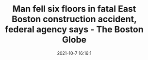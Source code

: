 ---
"title": "Man fell six floors in fatal East Boston construction accident, federal agency says - The Boston Globe"
"date": "2021-10-7 16:16:1"
"feed_name": "GOOGLENEWSCONSTRUCTION"
"feed_website": "https://news.google.com/search?q=construction%2Bincident&hl=en-US&gl=US&ceid=US:en"
"feed_rss": "https://news.google.com/rss/search?q=construction%2Bincident&hl=en-US&gl=US&ceid=US:en"
"link": "https://www.bostonglobe.com/2021/10/07/metro/man-fell-six-floors-fatal-east-boston-construction-accident-federal-agency-says/"
"source": "{'href': 'https://www.bostonglobe.com', 'title': 'The Boston Globe'}"
"file": "_posts/2021-1-1-18c533e02b1cab46f12cbb6dafaa2229f6903ac6.md"
"accident": "1"
"drilling": "1"
"dead": "1"
"injured": "0"
"arrested": "0"
"place": "boston"
"where": "construction site"
"causes": "fall"
"place_uri": "http://en.wikipedia.org/wiki/Boston"
---